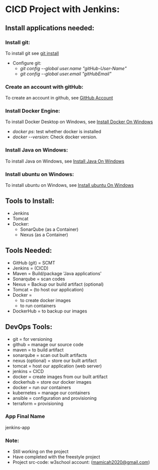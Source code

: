 # CICD Project with Jenkins:  

## Install applications needed: 
### Install git: <br>
  To install git see [git install](https://git-scm.com/downloads) 

  - Configure git: 
    * _git config --global user.name "gitHub-User-Name"_
    * _git config --global user.email "gitHubEmail"_

### Create an account with gitHub: 
  To create an account in github, see [GitHub Account](https://github.com/) 

### Install Docker Engine: 
  To install Docker Desktop on Windows, see [Install Docker On Windows](https://docs.docker.com/desktop/install/windows-install/) 

  - _docker ps_: test whether docker is installed 
  - _docker --version_: Check docker version. 

### Install Java on Windows: 
  To install Java on Windows, see [Install Java On Windows](https://www.java.com/download/ie_manual.jsp) 


### Install ubuntu on Windows: 
  To install ubuntu on Windows, see [Install ubuntu On Windows](https://ubuntu.com/tutorials/install-ubuntu-on-wsl2-on-windows-11-with-gui-support#3-download-ubuntu)
  

## Tools to Install:
- Jenkins 
- Tomcat 
- Docker: <br>
   - SonarQube (as a Container) 
   - Nexus (as a Container)

## Tools Needed:
- GitHub (git) = SCMT  
- Jenkins = (CICD)
- Maven = Build/package 'Java applications' 
- Sonarqube = scan codes 
- Nexus = Backup our build artifact (optional)
- Tomcat = (to host our application)
- Docker = <br>
    - to create docker images <br>
    - to run containers 
- DockerHub = to backup our images  

## DevOps Tools: 
- git = for versioning 
- github = manage our source code 
- maven = to build artifact 
- sonarqube = scan out built artifacts 
- nexus (optional) = store our built artifact
- tomcat = host our application (web server) 
- jenkins = CICD
- docker = create images from our built artifact 
- dockerhub = store our docker images 
- docker = run our containers 
- kubernetes = manage our containers 
- ansible = configuration and provisioning 
- terraform = provisioning 

### App Final Name 
  jenkins-app

### Note:
  - Still working on the project
  - Have completed with the freestyle project 
  - Project src-code: w3school account: (mamicah2020@gmail.com)
